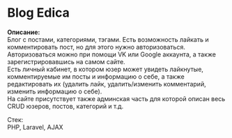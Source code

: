 # Blog Edica  
**Описание:**  
Блог с постами, категориями, тэгами.
Есть возможность лайкать и комментировать пост, но для этого
нужно авторизоваться. Авторизоваться можно при помощи VK или Google аккаунта,
а также зарегистрировавшись на самом сайте.  
Есть личный кабинет, в котором юзер может увидеть лайкнутые, комментируемые им посты и информацию о себе,
а также редактировать их (удалить лайк, удалить/изменить комментарий, изменить информацию о себе).  
На сайте присутствует также админская часть для которой описан
весь CRUD юзеров, постов, категорий и т.д.  
  
  Стек:  
  PHP, Laravel, AJAX
